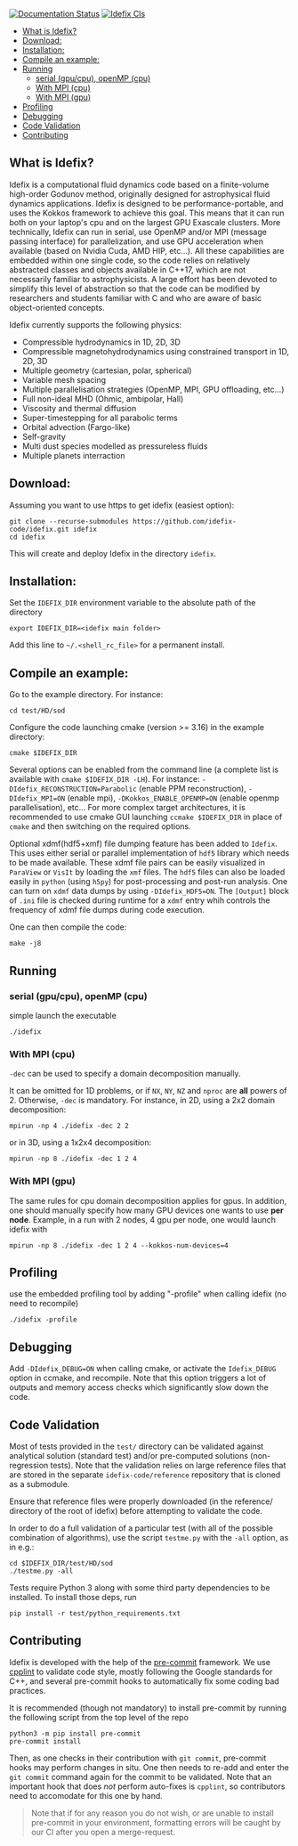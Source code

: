 [![Documentation Status](https://readthedocs.org/projects/idefix/badge/?version=latest)](https://idefix.readthedocs.io/en/latest/?badge=latest)
[![Idefix CIs](https://github.com/idefix-code/idefix/actions/workflows/idefix-ci.yml/badge.svg?branch=master)](https://github.com/idefix-code/idefix/actions/workflows/idefix-ci.yml)

<!-- toc -->

- [What is Idefix?](#what-is-idefix)
- [Download:](#download)
- [Installation:](#installation)
- [Compile an example:](#compile-an-example)
- [Running](#running)
  * [serial (gpu/cpu), openMP (cpu)](#serial-gpucpu-openmp-cpu)
  * [With MPI (cpu)](#with-mpi-cpu)
  * [With MPI (gpu)](#with-mpi-gpu)
- [Profiling](#profiling)
- [Debugging](#debugging)
- [Code Validation](#code-validation)
- [Contributing](#contributing)

<!-- tocstop -->

What is Idefix?
---------------
Idefix is a computational fluid dynamics code based on a finite-volume high-order Godunov method, originally designed for astrophysical fluid dynamics applications.  Idefix is designed to be performance-portable, and uses the Kokkos framework to achieve this goal. This means that it can run both on your laptop's cpu and on the largest GPU Exascale clusters. More technically, Idefix can run in serial, use OpenMP and/or MPI (message passing interface) for parallelization, and use GPU acceleration when available (based on Nvidia Cuda, AMD HIP, etc...). All these capabilities are embedded within one single code, so the code relies on relatively abstracted classes and objects available in C++17, which are not necessarily
familiar to astrophysicists. A large effort has been devoted to simplify this level of abstraction so that the code can be modified by researchers and students familiar with C and who are aware of basic object-oriented concepts.


Idefix currently supports the following physics:

* Compressible hydrodynamics in 1D, 2D, 3D
* Compressible magnetohydrodynamics using constrained transport in 1D, 2D, 3D
* Multiple geometry (cartesian, polar, spherical)
* Variable mesh spacing
* Multiple parallelisation strategies (OpenMP, MPI, GPU offloading, etc...)
* Full non-ideal MHD (Ohmic, ambipolar, Hall)
* Viscosity and thermal diffusion
* Super-timestepping for all parabolic terms
* Orbital advection (Fargo-like)
* Self-gravity
* Multi dust species modelled as pressureless fluids
* Multiple planets interraction



Download:
---------

Assuming you want to use https to get idefix (easiest option):

```shell
git clone --recurse-submodules https://github.com/idefix-code/idefix.git idefix
cd idefix
```

This will create and deploy Idefix in the directory `idefix`.

Installation:
-------------

Set the `IDEFIX_DIR` environment variable to the absolute path of the directory

```shell
export IDEFIX_DIR=<idefix main folder>
```

Add this line to `~/.<shell_rc_file>` for a permanent install.


Compile an example:
-------------------
Go to the example directory.
For instance:

```shell
cd test/HD/sod
```

Configure the code launching cmake (version >= 3.16) in the example directory:

```shell
cmake $IDEFIX_DIR
```

Several options can be enabled from the command line (a complete list is available with `cmake $IDEFIX_DIR -LH`). For instance: `-DIdefix_RECONSTRUCTION=Parabolic` (enable PPM reconstruction), `-DIdefix_MPI=ON` (enable mpi), `-DKokkos_ENABLE_OPENMP=ON` (enable openmp parallelisation), etc... For more complex target architectures, it is recommended to use cmake GUI launching `ccmake $IDEFIX_DIR` in place of `cmake` and then switching on the required options.

Optional xdmf(hdf5+xmf) file dumping feature has been added to `Idefix`. This uses either serial or parallel implementation of `hdf5` library which needs to be made available. These xdmf file pairs can be easily visualized in `ParaView` or `VisIt` by loading the `xmf` files. The `hdf5` files can also be loaded easily in `python` (using `h5py`) for post-processing and post-run analysis. One can turn on `xdmf` data dumps by using `-DIdefix_HDF5=ON`. The `[Output]` block of `.ini` file is checked during runtime for a `xdmf` entry whih controls the frequency of xdmf file dumps during code execution.
<!-- TODO: HDF5 Chunking and Compression filters -->

One can then compile the code:

```shell
make -j8
```

Running
-------------------
### serial (gpu/cpu), openMP (cpu)
simple launch the executable

```shell
./idefix
```

### With MPI (cpu)
`-dec` can be used to specify a domain decomposition manually.

It can be omitted for 1D problems, or if `NX`, `NY`, `NZ` and `nproc` are **all** powers of 2.
Otherwise, `-dec` is mandatory. For instance, in 2D, using a 2x2 domain decomposition:

```shell
mpirun -np 4 ./idefix -dec 2 2
```

or in 3D, using a 1x2x4 decomposition:

```shell
mpirun -np 8 ./idefix -dec 1 2 4
```

### With MPI (gpu)
The same rules for cpu domain decomposition applies for gpus. In addition, one should manually specify how many GPU devices one wants to use **per node**. Example, in a run with 2 nodes, 4 gpu per node, one would launch idefix with

```shell
mpirun -np 8 ./idefix -dec 1 2 4 --kokkos-num-devices=4
```

Profiling
-------------------
use the embedded profiling tool by adding "-profile" when calling idefix (no need to recompile)

```shell
./idefix -profile
```

Debugging
-------------------
Add `-DIdefix_DEBUG=ON` when calling cmake, or activate the `Idefix_DEBUG` option in ccmake, and recompile.
Note that this option triggers a lot of outputs and memory access checks which significantly slow down the code.

Code Validation
---------------

Most of tests provided in the `test/` directory can be validated against analytical solution (standard test)
and/or pre-computed solutions (non-regression tests). Note that the validation relies on large reference
files that are stored in the separate `idefix-code/reference` repository that is cloned as a submodule.

Ensure that reference files
were properly downloaded (in the reference/ directory of the root of idefix) before attempting to validate the code.

In order to do a full validation of a particular test
(with all of the possible combination of algorithms), use the script `testme.py`
with the `-all` option, as in e.g.:
```shell
cd $IDEFIX_DIR/test/HD/sod
./testme.py -all
```

Tests require Python 3 along with some third party dependencies to be installed.
To install those deps, run
```shell
pip install -r test/python_requirements.txt
```

Contributing
-------------------
Idefix is developed with the help of the [pre-commit](https://pre-commit.com) framework.
We use [cpplint](https://en.wikipedia.org/wiki/Cpplint) to validate code style, mostly
following the Google standards for C++, and several pre-commit hooks to automatically fix
some coding bad practices.

It is recommended (though not mandatory) to install pre-commit by running the following
script from the top level of the repo
```shell
python3 -m pip install pre-commit
pre-commit install
```

Then, as one checks in their contribution with `git commit`, pre-commit hooks may perform
changes in situ. One then needs to re-add and enter the `git commit` command again for the
commit to be validated.
Note that an important hook that does _not_ perform auto-fixes is `cpplint`, so contributors
need to accomodate for this one by hand.

> Note that if for any reason you do not wish, or are unable to install pre-commit in your
> environment, formatting errors will be caught by our CI after you open a merge-request.
